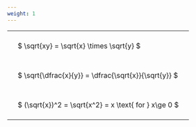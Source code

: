 ```yaml
---
weight: 1
---
```


<style type="text/css">
#T_a3dd0 th.col_heading {
  text-align: left;
  font-size: 1em;
}
#T_a3dd0 td {
  text-align: left;
  font-size: 1em;
  padding: 1.5em;
}
</style>
<table id="T_a3dd0">
  <thead>
  </thead>
  <tbody>
    <tr>
      <td id="T_a3dd0_row0_col0" class="data row0 col0" >$ \sqrt{xy} = \sqrt{x} \times \sqrt{y} $</td>
    </tr>
    <tr>
      <td id="T_a3dd0_row1_col0" class="data row1 col0" >$ \sqrt{\dfrac{x}{y}} = \dfrac{\sqrt{x}}{\sqrt{y}} $</td>
    </tr>
    <tr>
      <td id="T_a3dd0_row2_col0" class="data row2 col0" >$ (\sqrt{x})^2 = \sqrt{x^2} = x \text{ for } x\ge 0 $</td>
    </tr>
  </tbody>
</table>
